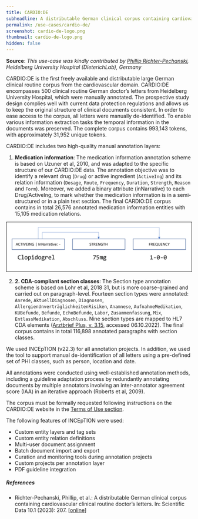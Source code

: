 ```yaml
---
title: CARDIO:DE
subheadline: A distributable German clinical corpus containing cardiovascular clinical routine doctor’s letters
permalink: /use-cases/cardio-de/
screenshot: cardio-de-logo.png
thumbnail: cardio-de-logo.png
hidden: false
---
```


**Source**: <i>This use-case was kindly contributed by <a href="https://www.cl.uni-heidelberg.de/nlpgroup/person/richter-pechanski">Phillip Richter-Pechanski</a>, Heidelberg University Hospital (DieterichLab), Germany</i>

CARDIO:DE is the first freely available and distributable large German clinical routine corpus from the cardiovascular domain. CARDIO:DE encompasses 500 clinical routine German doctor’s letters from Heidelberg University Hospital, which were manually annotated. The prospective study design complies well with current data protection regulations and allows us to keep the original structure of clinical documents consistent. In order to ease access to the corpus, all letters were manually de-identified. To enable various information extraction tasks the temporal information in the documents was preserved. The complete corpus contains 993,143 tokens, with approximately 31,952 unique tokens.

CARDIO:DE includes two high-quality manual annotation layers: 

1. **Medication information**: The medication information annotation scheme is based on Uzuner et al, 2010, and was adapted to the specific structure of our CARDIO:DE data. The annotation objective was to identify a relevant drug (`Drug`) or active ingredient (`ActiveIng`) and its relation information (`Dosage`, `Route`, `Frequency`, `Duration`, `Strength`, `Reason` and `Form`). Moreover, we added a binary attribute (inNarrative) to each Drug/ActiveIng, to mark whether the medication information is in a semi-structured or in a plain text section. The final CARDIO:DE corpus contains in total 26,576 annotated medication information entities with 15,105 medication relations.

<a href="illustration.png" style="cursor: zoom-in" target="_blank"><img style="border: solid 1px black" src="illustration.png"></a>

2. **2. CDA-compliant section classes**: The Section type annotation scheme is based on Lohr et al, 2018 31, but is more coarse-grained and carried out on paragraph-level. Fourteen section types were annotated: `Anrede`, `AktuellDiagnosen`, `Diagnosen`, `AllergienUnverträglichkeitenRisiken`, `Anamnese`, `AufnahmeMedikation`, `KUBefunde`, `Befunde`, `EchoBefunde`, `Labor`, `Zusammenfassung`, `Mix`, `EntlassMedikation`, `Abschluss`. Nine section types are mapped to HL7 CDA elements ([Arztbrief Plus, v. 3.15](https://wiki.hl7.de/index.php?title=IG:Arztbrief_Plus), accessed 06.10.2022). The final corpus contains in total 116,898 annotated paragraphs with section classes.

We used INCEpTION (v22.3) for all annotation projects. In addition, we used the tool to support manual de-identification of all letters using a pre-defined set of PHI classes, such as person, location and date.

All annotations were conducted using well-established annotation methods, including a guideline adaptation process by redundantly annotating documents by multiple annotators involving an inter-annotator agreement score (IAA) in an iterative approach  (Roberts et al, 2009).

The corpus must be formally requested following instructions on the CARDIO:DE website in the [Terms of Use section](https://doi.org/10.11588/data/AFYQDY).

The following features of INCEpTION were used:
* Custom entity layers and tag sets
* Custom entity relation definitions
* Multi-user document assignment
* Batch document import and export
* Curation and monitoring tools during annotation projects
* Custom projects per annotation layer
* PDF guideline integration

##### References
* Richter-Pechanski, Phillip, et al.:
  A distributable German clinical corpus containing cardiovascular clinical routine doctor’s letters.
  In: Scientific Data 10.1 (2023): 207.
  [[online](https://www.nature.com/articles/s41597-023-02128-9)]
